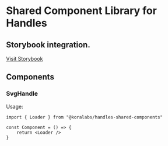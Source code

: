 # Shared Component Library for Handles

## Storybook integration.
 [Visit Storybook](https://koralabs.github.io/handles-shared-components/)

## Components
### SvgHandle
Usage:
```
import { Loader } from "@koralabs/handles-shared-components"

const Component = () => {
    return <Loader />
}
```
